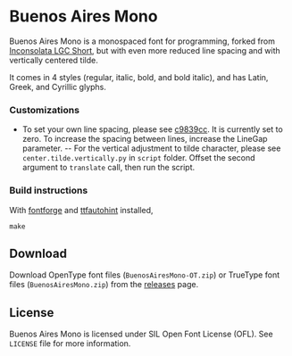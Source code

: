 # Buenos Aires Mono

Buenos Aires Mono is a monospaced font for programming, forked from [Inconsolata LGC Short](https://github.com/eggsyntax/Inconsolata-LGC-Short), but with even more reduced line spacing and with vertically centered tilde.

It comes in 4 styles (regular, italic, bold, and bold italic), and has Latin, Greek, and Cyrillic glyphs.

### Customizations

- To set your own line spacing, please see [c9839cc](https://github.com/stlee42/BuenosAiresMono/commit/c9839cc066eb7ca2b1d2eedee06242ba203fdb77). It is currently set to zero. To increase the spacing between lines, increase the LineGap parameter.
-- For the vertical adjustment to tilde character, please see `center.tilde.vertically.py` in `script` folder. Offset the second argument to `translate` call, then run the script.

### Build instructions

With [fontforge](https://fontforge.org) and [ttfautohint](https://github.com/fonttools/ttfautohint-py) installed,

```
make
```

## Download

Download OpenType font files (`BuenosAiresMono-OT.zip`) or TrueType font files (`BuenosAiresMono.zip`) from the [releases](https://github.com/stlee42/BuenosAiresMono/releases) page.

## License

Buenos Aires Mono is licensed under SIL Open Font License (OFL). See `LICENSE` file for more information.
